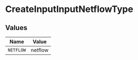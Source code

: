 # CreateInputInputNetflowType


## Values

| Name      | Value     |
| --------- | --------- |
| `NETFLOW` | netflow   |